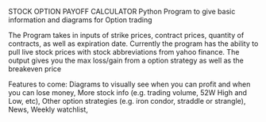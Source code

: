 STOCK OPTION PAYOFF CALCULATOR
Python Program to give basic information and diagrams for Option trading

The Program takes in inputs of strike prices, contract prices, quantity of contracts, as well as expiration date.
Currently the program has the ability to pull live stock prices with stock abbreviations from yahoo finance.
The output gives you the max loss/gain from a option strategy as well as the breakeven price

Features to come:
Diagrams to visually see when you can profit and when you can lose money,
More stock info (e.g. trading volume, 52W High and Low, etc),
Other option strategies (e.g. iron condor, straddle or strangle),
News,
Weekly watchlist,